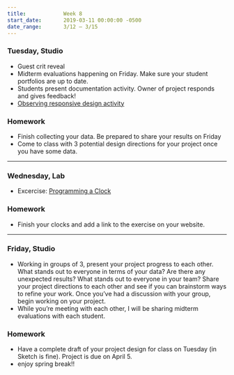 ```yaml
---
title:            Week 8
start_date:       2019-03-11 00:00:00 -0500
date_range:       3/12 – 3/15
---
```


### Tuesday, Studio

- Guest crit reveal
- Midterm evaluations happening on Friday. Make sure your student portfolios are up to date.
- Students present documentation activity. Owner of project responds and gives feedback!
- [Observing responsive design activity](https://paper.dropbox.com/doc/Observing-Responsive-Design--AZI7UNbdW2IY_q46dsc9pd9TAQ-gyfr4VVgdul9UIaVSC36M)

### Homework
- Finish collecting your data. Be prepared to share your results on Friday
- Come to class with 3 potential design directions for your project once you have some data.

---

### Wednesday, Lab

- Excercise: [Programming a Clock](https://paper.dropbox.com/doc/Programming-a-Clock--AZPw18vxw2heiGWGz5HWUp8eAg-qvlDAfN72TFhEdsJkBBBH)

### Homework

- Finish your clocks and add a link to the exercise on your website.

---

### Friday, Studio

- Working in groups of 3, present your project progress to each other. What stands out to everyone in terms of your data? Are there any unexpected results? What stands out to everyone in your team? Share your project directions to each other and see if you can brainstorm ways to refine your work. Once you&rsquo;ve had a discussion with your group, begin working on your project.
- While you&rsquo;re meeting with each other, I will be sharing midterm evaluations with each student.

### Homework
- Have a complete draft of your project design for class on Tuesday (in Sketch is fine). Project is due on April 5.
- enjoy spring break!!

